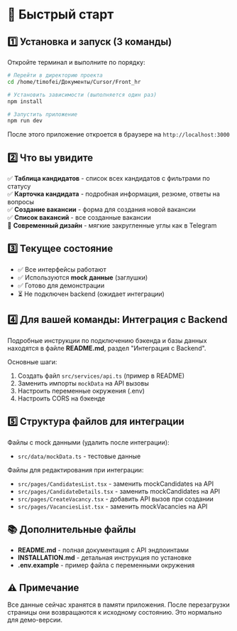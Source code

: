 # 🚀 Быстрый старт

## 1️⃣ Установка и запуск (3 команды)

Откройте терминал и выполните по порядку:

```bash
# Перейти в директорию проекта
cd /home/timofei/Документы/Cursor/Front_hr

# Установить зависимости (выполняется один раз)
npm install

# Запустить приложение
npm run dev
```

После этого приложение откроется в браузере на `http://localhost:3000`

## 2️⃣ Что вы увидите

✅ **Таблица кандидатов** - список всех кандидатов с фильтрами по статусу  
✅ **Карточка кандидата** - подробная информация, резюме, ответы на вопросы  
✅ **Создание вакансии** - форма для создания новой вакансии  
✅ **Список вакансий** - все созданные вакансии  
🎨 **Современный дизайн** - мягкие закругленные углы как в Telegram  

## 3️⃣ Текущее состояние

- ✅ Все интерфейсы работают
- ✅ Используются **mock данные** (заглушки)
- ✅ Готово для демонстрации
- ⏳ Не подключен backend (ожидает интеграции)

## 4️⃣ Для вашей команды: Интеграция с Backend

Подробные инструкции по подключению бэкенда и базы данных находятся в файле **README.md**, раздел "Интеграция с Backend".

Основные шаги:
1. Создать файл `src/services/api.ts` (пример в README)
2. Заменить импорты `mockData` на API вызовы
3. Настроить переменные окружения (.env)
4. Настроить CORS на бэкенде

## 5️⃣ Структура файлов для интеграции

Файлы с mock данными (удалить после интеграции):
- `src/data/mockData.ts` - тестовые данные

Файлы для редактирования при интеграции:
- `src/pages/CandidatesList.tsx` - заменить mockCandidates на API
- `src/pages/CandidateDetails.tsx` - заменить mockCandidates на API
- `src/pages/CreateVacancy.tsx` - добавить API вызов при создании
- `src/pages/VacanciesList.tsx` - заменить mockVacancies на API

## 📚 Дополнительные файлы

- **README.md** - полная документация с API эндпоинтами
- **INSTALLATION.md** - детальная инструкция по установке
- **.env.example** - пример файла с переменными окружения

## ⚠️ Примечание

Все данные сейчас хранятся в памяти приложения. После перезагрузки страницы они возвращаются к исходному состоянию. Это нормально для демо-версии.

